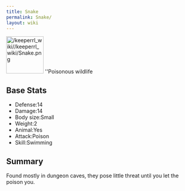 ```yaml
---
title: Snake
permalink: Snake/
layout: wiki
---
```


<img src="/keeperrl_wiki//keeperrl_wiki/Snake.png" title="fig:/keeperrl_wiki//keeperrl_wiki/Snake.png" alt="/keeperrl_wiki//keeperrl_wiki/Snake.png" width="100" />
''Poisonous wildlife

Base Stats
----------

-   Defense:14
-   Damage:14
-   Body size:Small
-   Weight:2
-   Animal:Yes
-   Attack:Poison
-   Skill:Swimming

Summary
-------

Found mostly in dungeon caves, they pose little threat until you let the
poison you.
